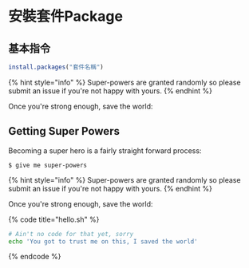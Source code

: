 # 安裝套件Package

## 基本指令

```r
install.packages("套件名稱")
```

{% hint style="info" %}
 Super-powers are granted randomly so please submit an issue if you're not happy with yours.
{% endhint %}

Once you're strong enough, save the world:

## Getting Super Powers

Becoming a super hero is a fairly straight forward process:

```
$ give me super-powers
```

{% hint style="info" %}
 Super-powers are granted randomly so please submit an issue if you're not happy with yours.
{% endhint %}

Once you're strong enough, save the world:

{% code title="hello.sh" %}
```bash
# Ain't no code for that yet, sorry
echo 'You got to trust me on this, I saved the world'
```
{% endcode %}



